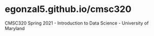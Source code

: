 # egonzal5.github.io/cmsc320
CMSC320 Spring 2021 - Introduction to Data Science - University of Maryland
